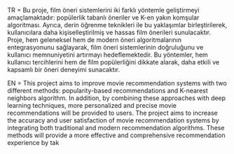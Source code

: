 TR = Bu proje, film öneri sistemlerini iki farklı yöntemle geliştirmeyi amaçlamaktadır: popülerlik tabanlı öneriler ve K-en yakın komşular algoritması. Ayrıca, derin öğrenme teknikleri ile bu yaklaşımlar birleştirilerek, kullanıcılara daha kişiselleştirilmiş ve hassas film önerileri sunulacaktır. Proje, hem geleneksel hem de modern öneri algoritmalarının entegrasyonunu sağlayarak, film öneri sistemlerinin doğruluğunu ve kullanıcı memnuniyetini artırmayı hedeflemektedir. Bu yöntemler, hem kullanıcı tercihlerini hem de film popülerliğini dikkate alarak, daha etkili ve kapsamlı bir öneri deneyimi sunacaktır.

EN = This project aims to improve movie recommendation systems with two different methods: popularity-based recommendations and K-nearest neighbors algorithm. In addition, by combining these approaches with deep learning techniques, more personalized and precise movie recommendations will be provided to users. The project aims to increase the accuracy and user satisfaction of movie recommendation systems by integrating both traditional and modern recommendation algorithms. These methods will provide a more effective and comprehensive recommendation experience by tak
